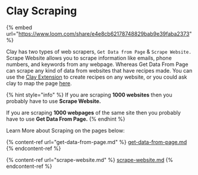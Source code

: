 # Clay Scraping

{% embed url="https://www.loom.com/share/e4e8cb62178748829bab9e39faba2373" %}

Clay has two types of web scrapers, `Get Data from Page` & `Scrape Website.` Scrape Website allows you to scrape information like emails, phone numbers, and keywords from any webpage. Whereas Get Data From Page can scrape any kind of data from websites that have recipes made. You can use the [Clay Extension](https://chrome.google.com/webstore/detail/clay-for-chrome/acmfklpkefjlldbkdgmjoiknfgidadoh) to create recipes on any website, or you could ask clay to map the page [here](https://tally.so/r/w5Bab6).&#x20;

{% hint style="info" %}
If you are scraping **1000 websites** then you probably have to use **Scrape Website.**

If you are scraping **1000 webpages** of the same site then you probably have to use **Get Data From Page.**
{% endhint %}

Learn More about Scraping on the pages below:

{% content-ref url="get-data-from-page.md" %}
[get-data-from-page.md](get-data-from-page.md)
{% endcontent-ref %}

{% content-ref url="scrape-website.md" %}
[scrape-website.md](scrape-website.md)
{% endcontent-ref %}
